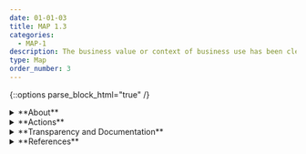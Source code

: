 ```yaml
---
date: 01-01-03
title: MAP 1.3
categories:
  - MAP-1
description: The business value or context of business use has been clearly defined or – in the case of assessing existing AI systems – re-evaluated.
type: Map
order_number: 3
---
```

{::options parse_block_html="true" /} 


<details>
<summary markdown="span">**About**</summary>      
<br>
AI systems should present a business benefit beyond the status quo when considering inherent risks and implicit or explicit costs. Defining and documenting the specific business purpose of an AI system helps teams to evaluate risks and increases the clarity of “go/no-go” decisions about whether to deploy.

</details>

<details>
<summary markdown="span">**Actions**</summary>

* Build transparent practices into AI system development processes.
* Review the documented system purpose from a socio-technical perspective and in consideration of societal values.
* Determine possible misalignment between societal values and stated organizational principles and code of ethics.
* Flag latent incentives that may contribute to negative impacts.
* Balance AI system purpose with potential risks, societal values, and stated organizational principles.

</details>

<details>
<summary markdown="span">**Transparency and Documentation**</summary>  

**Organizations can document the following:**
- How does the AI system help the entity meet its goals and objectives?
- How do the technical specifications and requirements align with the AI system’s goals and objectives?
- To what extent is the output of each component appropriate for the operational context?
-  What (other) tasks could the dataset be used for? Are there obvious tasks for which it should not be used?

**AI Transparency Resources:**
- Assessment List for Trustworthy AI (ALTAI) - The High-Level Expert Group on AI – 2019
- Including Insights from the Comptroller General’s Forum on the Oversight of Artificial Intelligence An Accountability Framework for Federal Agencies and Other Entities,” 2021
- Datasheets for Datasets"

</details>

<details>
<summary markdown="span">**References**</summary>      
<br>
Abeba Birhane, Pratyusha Kalluri, Dallas Card, et al. 2022. The Values Encoded in Machine Learning Research. arXiv:2106.15590. [URL](https://arxiv.org/abs/2106.15590)

Board of Governors of the Federal Reserve System. SR 11-7: Guidance on Model Risk Management. (April 4, 2011). [URL](https://www.federalreserve.gov/supervisionreg/srletters/sr1107.htm)

</details>
